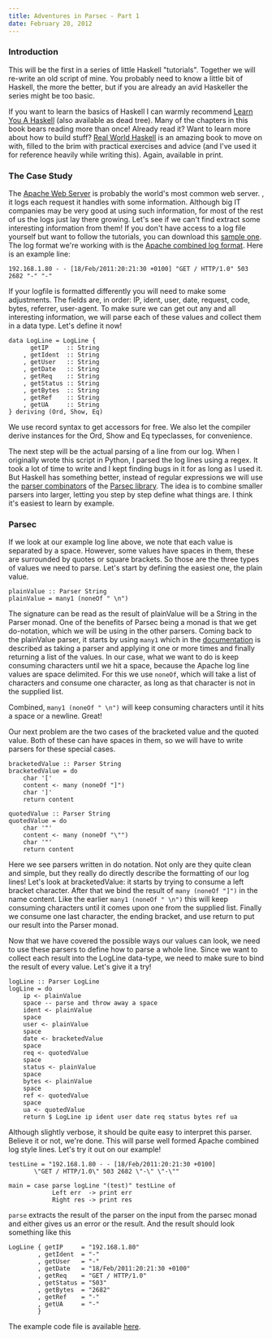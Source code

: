 ```yaml
---
title: Adventures in Parsec - Part 1
date: February 20, 2012
---
```


### Introduction

This will be the first in a series of little Haskell "tutorials". Together we will re-write an old script of mine. You probably need to know a little bit of Haskell, the more the better, but if you are already an avid Haskeller the series might be too basic. 

If you want to learn the basics of Haskell I can warmly recommend [Learn You A Haskell][lyah] (also available as dead tree). Many of the chapters in this book bears reading more than once! Already read it? Want to learn more about how to build stuff? [Real World Haskell][rwh] is an amazing book to move on with, filled to the brim with practical exercises and advice (and I've used it for reference heavily while writing this). Again, available in print.

### The Case Study

The [Apache Web Server][apache2] is probably the world's most common web server. , it logs each request it handles with some information. Although big IT companies may be very good at using such information, for most of the rest of us the logs just lay there growing. Let's see if we can't find extract some interesting information from them! If you don't have access to a log file yourself but want to follow the tutorials, you can download this [sample one][samplelog]. The log format we're working with is the [Apache combined log format][combinedlog]. Here is an example line:

    192.168.1.80 - - [18/Feb/2011:20:21:30 +0100] "GET / HTTP/1.0" 503 2682 "-" "-"
    
If your logfile is formatted differently you will need to make some adjustments. The fields are, in order: IP, ident, user, date, request, code, bytes, referrer, user-agent. To make sure we can get out any and all interesting information, we will parse each of these values and collect them in a data type. Let's define it now!

~~~~~{.haskell}
data LogLine = LogLine {
      getIP     :: String
    , getIdent  :: String
    , getUser   :: String
    , getDate   :: String
    , getReq    :: String
    , getStatus :: String
    , getBytes  :: String
    , getRef    :: String
    , getUA     :: String
} deriving (Ord, Show, Eq)
~~~~~

We use record syntax to get accessors for free. We also let the compiler derive instances for the Ord, Show and Eq typeclasses, for convenience.

The next step will be the actual parsing of a line from our log. When I originally wrote this script in Python, I parsed the log lines using a regex. It took a lot of time to write and I kept finding bugs in it for as long as I used it. But Haskell has something better, instead of regular expressions we will use the [parser combinators][parsercombinators] of the [Parsec library][parsec]. The idea is to combine smaller parsers into larger, letting you step by step define what things are. I think it's easiest to learn by example.

### Parsec

If we look at our example log line above, we note that each value is separated by a space. However, some values have spaces in them, these are surrounded by quotes or square brackets. So those are the three types of values we need to parse. Let's start by defining the easiest one, the plain value.

~~~~~{.haskell}
plainValue :: Parser String
plainValue = many1 (noneOf " \n")
~~~~~

The signature can be read as the result of plainValue will be a String in the Parser monad. One of the benefits of Parsec being a monad is that we get do-notation, which we will be using in the other parsers. Coming back to the plainValue parser, it starts by using `many1` which in the [documentation][parseccombdoc] is described as taking a parser and applying it one or more times and finally returning a list of the values. In our case, what we want to do is keep consuming characters until we hit a space, because the Apache log line values are space delimited. For this we use `noneOf`, which will take a list of characters and consume one character, as long as that character is not in the supplied list.

Combined, `many1 (noneOf " \n")` will keep consuming characters until it hits a space or a newline. Great!

Our next problem are the two cases of the bracketed value and the quoted value. Both of these can have spaces in them, so we will have to write parsers for these special cases.

~~~~~{.haskell}
bracketedValue :: Parser String
bracketedValue = do
    char '['
    content <- many (noneOf "]")
    char ']'
    return content

quotedValue :: Parser String
quotedValue = do
    char '"'
    content <- many (noneOf "\"")
    char '"'
    return content
~~~~~

Here we see parsers written in do notation. Not only are they quite clean and simple, but they really do directly describe the formatting of our log lines! Let's look at bracketedValue: it starts by trying to consume a left bracket character. After that we bind the result of `many (noneOf "]")` in the name content. Like the earlier `many1 (noneOf " \n")` this will keep consuming characters until it comes upon one from the supplied list. Finally we consume one last character, the ending bracket, and use return to put our result into the Parser monad.

Now that we have covered the possible ways our values can look, we need to use these parsers to define how to parse a whole line. Since we want to collect each result into the LogLine data-type, we need to make sure to bind the result of every value. Let's give it a try!

~~~~~{.haskell}
logLine :: Parser LogLine
logLine = do
    ip <- plainValue
    space -- parse and throw away a space
    ident <- plainValue
    space
    user <- plainValue
    space
    date <- bracketedValue
    space
    req <- quotedValue
    space
    status <- plainValue
    space
    bytes <- plainValue
    space
    ref <- quotedValue
    space
    ua <- quotedValue
    return $ LogLine ip ident user date req status bytes ref ua 
~~~~~

Although slightly verbose, it should be quite easy to interpret this parser. Believe it or not, we're done. This will parse well formed Apache combined log style lines. Let's try it out on our example!

~~~~~{.haskell}
testLine = "192.168.1.80 - - [18/Feb/2011:20:21:30 +0100] 
	   \"GET / HTTP/1.0\" 503 2682 \"-\" \"-\""

main = case parse logLine "(test)" testLine of
            Left err  -> print err
            Right res -> print res
~~~~~

`parse` extracts the result of the parser on the input from the parsec monad and either gives us an error or the result. And the result should look something like this

~~~~~{.haskell}
LogLine { getIP     = "192.168.1.80"
        , getIdent  = "-"
        , getUser   = "-"
        , getDate   = "18/Feb/2011:20:21:30 +0100"
        , getReq    = "GET / HTTP/1.0"
        , getStatus = "503"
        , getBytes  = "2682"
        , getRef    = "-"
        , getUA     = "-"
        }
~~~~~

The example code file is available [here][examplecode].

[lyah]: http://learnyouahaskell.com/
[rwh]: http://book.realworldhaskell.org/read/
[apache2]: http://httpd.apache.org/
[combinedlog]: http://httpd.apache.org/docs/2.2/logs.html#combined
[samplelog]: http://FIXTHIS.NOW
[parsercombinators]: http://en.wikipedia.org/wiki/Parser_combinator
[parsec]: http://hackage.haskell.org/package/parsec
[parseccombdoc]: http://hackage.haskell.org/packages/archive/parsec/3.1.1/doc/html/Text-Parsec-Combinator.html
[examplecode]: https://gist.github.com/1869088#file_adventure.hs